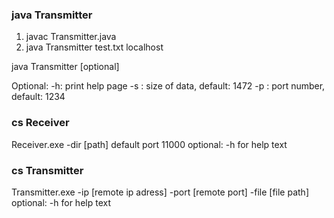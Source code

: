 ### java Transmitter
   1. javac Transmitter.java
   2. java Transmitter test.txt localhost

java Transmitter <path of file> <ip address> [optional]

Optional:
-h: print help page
-s <integer>: size of data, default: 1472
-p <integer>: port number, default: 1234


### cs Receiver
Receiver.exe -dir [path] 
default port 11000
optional: -h for help text

### cs Transmitter
Transmitter.exe -ip [remote ip adress] -port [remote port] -file [file path] 
optional: -h for help text

